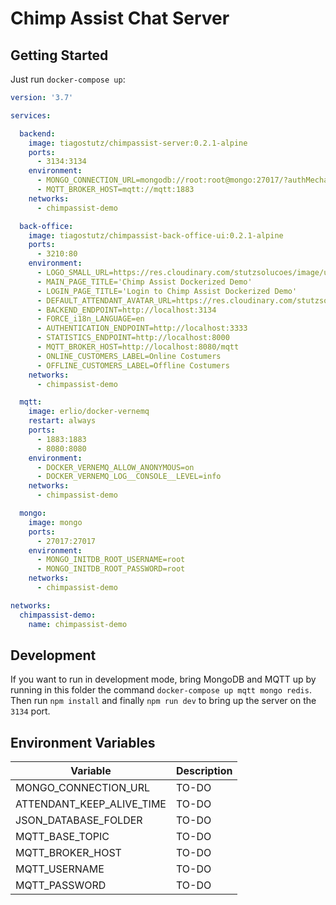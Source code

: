 # Chimp Assist Chat Server

## Getting Started

Just run `docker-compose up`:

```yaml
version: '3.7'

services:

  backend:
    image: tiagostutz/chimpassist-server:0.2.1-alpine
    ports:
      - 3134:3134
    environment:
      - MONGO_CONNECTION_URL=mongodb://root:root@mongo:27017/?authMechanism=SCRAM-SHA-1
      - MQTT_BROKER_HOST=mqtt://mqtt:1883
    networks:
      - chimpassist-demo

  back-office:
    image: tiagostutz/chimpassist-back-office-ui:0.2.1-alpine
    ports:
      - 3210:80
    environment:  
      - LOGO_SMALL_URL=https://res.cloudinary.com/stutzsolucoes/image/upload/c_crop,h_326/c_scale,h_176/v1539906576/noun_Cabin_Monkey_774328_yxidcr.png
      - MAIN_PAGE_TITLE='Chimp Assist Dockerized Demo' 
      - LOGIN_PAGE_TITLE='Login to Chimp Assist Dockerized Demo'
      - DEFAULT_ATTENDANT_AVATAR_URL=https://res.cloudinary.com/stutzsolucoes/image/upload/v1530069234/pseudo-avatar_ghrnlu.jpg
      - BACKEND_ENDPOINT=http://localhost:3134
      - FORCE_i18n_LANGUAGE=en
      - AUTHENTICATION_ENDPOINT=http://localhost:3333
      - STATISTICS_ENDPOINT=http://localhost:8000
      - MQTT_BROKER_HOST=http://localhost:8080/mqtt
      - ONLINE_CUSTOMERS_LABEL=Online Costumers
      - OFFLINE_CUSTOMERS_LABEL=Offline Costumers
    networks:
      - chimpassist-demo

  mqtt:
    image: erlio/docker-vernemq
    restart: always
    ports:
      - 1883:1883
      - 8080:8080
    environment:
      - DOCKER_VERNEMQ_ALLOW_ANONYMOUS=on
      - DOCKER_VERNEMQ_LOG__CONSOLE__LEVEL=info
    networks:
      - chimpassist-demo        

  mongo:
    image: mongo
    ports:
      - 27017:27017
    environment:
      - MONGO_INITDB_ROOT_USERNAME=root
      - MONGO_INITDB_ROOT_PASSWORD=root
    networks:
      - chimpassist-demo        

networks:
  chimpassist-demo:
    name: chimpassist-demo        
```

## Development

If you want to run in development mode, bring MongoDB and MQTT up by running in this folder the command `docker-compose up mqtt mongo redis`. Then run `npm install` and finally `npm run dev` to bring up the server on the `3134` port.

## Environment Variables

| Variable | Description|
| --- | --- |
| MONGO_CONNECTION_URL | TO-DO|
| ATTENDANT_KEEP_ALIVE_TIME | TO-DO |
| JSON_DATABASE_FOLDER | TO-DO |
| MQTT_BASE_TOPIC | TO-DO |
| MQTT_BROKER_HOST | TO-DO |
| MQTT_USERNAME | TO-DO |
| MQTT_PASSWORD | TO-DO |